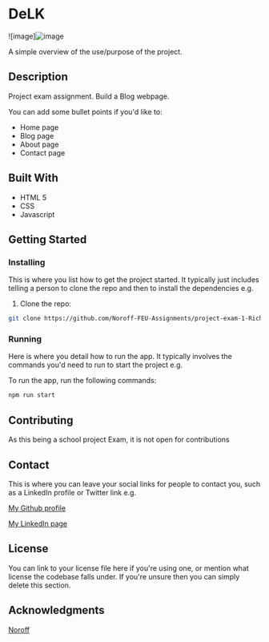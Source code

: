 # DeLK

![image]![image](https://github.com/Noroff-FEU-Assignments/project-exam-1-RichardSkartveit/assets/114581981/9c923fe9-fd1b-4ae8-b2ab-27d2315736d2)

A simple overview of the use/purpose of the project.

## Description

Project exam assignment. Build a Blog webpage.

You can add some bullet points if you'd like to:

- Home page
- Blog page
- About page
- Contact page

## Built With

- HTML 5
- CSS
- Javascript

## Getting Started

### Installing

This is where you list how to get the project started. It typically just includes telling a person to clone the repo and then to install the dependencies e.g.

1. Clone the repo:

```bash
git clone https://github.com/Noroff-FEU-Assignments/project-exam-1-RichardSkartveit
```

### Running

Here is where you detail how to run the app. It typically involves the commands you'd need to run to start the project e.g.

To run the app, run the following commands:

```bash
npm run start
```

## Contributing

As this being a school project Exam, it is not open for contributions
## Contact

This is where you can leave your social links for people to contact you, such as a LinkedIn profile or Twitter link e.g.

[My Github profile](https://github.com/RichardSkartveit)

[My LinkedIn page](https://www.linkedin.com/in/richard-skartveit-86913b1ba/)

## License

You can link to your license file here if you're using one, or mention what license the codebase falls under. If you're unsure then you can simply delete this section.

## Acknowledgments

[Noroff](www.noroff.no)
